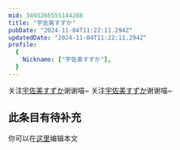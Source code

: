 ```yaml
---
mid: 3493266555144288
title: "宇佐美すずか"
pubDate: "2024-11-04T11:22:11.294Z"
updatedDate: "2024-11-04T11:22:11.294Z"
profile:
  {
    Nickname: ["宇佐美すずか"],
  }
---
```


关注[宇佐美すずか](https://space.bilibili.com/3493266555144288)谢谢喵~ 关注[宇佐美すずか](https://space.bilibili.com/3493266555144288)谢谢喵~

## 此条目有待补充
你可以在[这里](https://github.com/Yuhanawa/VTuber.ICU-Content/edit/master/v/宇佐美すずか/index.md)编辑本文
